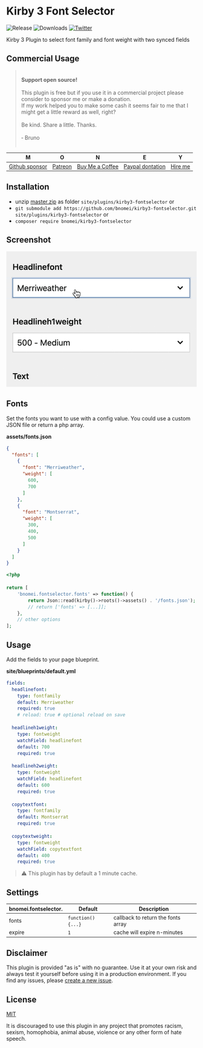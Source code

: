 # Kirby 3 Font Selector

![Release](https://flat.badgen.net/packagist/v/bnomei/kirby3-fontselector?color=ae81ff)
![Downloads](https://flat.badgen.net/packagist/dt/bnomei/kirby3-fontselector?color=272822)
[![Twitter](https://flat.badgen.net/badge/twitter/bnomei?color=66d9ef)](https://twitter.com/bnomei)

Kirby 3 Plugin to select font family and font weight with two synced fields

## Commercial Usage

> <br>
> <b>Support open source!</b><br><br>
> This plugin is free but if you use it in a commercial project please consider to sponsor me or make a donation.<br>
> If my work helped you to make some cash it seems fair to me that I might get a little reward as well, right?<br><br>
> Be kind. Share a little. Thanks.<br><br>
> &dash; Bruno<br>
> &nbsp; 

| M | O | N | E | Y |
|---|----|---|---|---|
| [Github sponsor](https://github.com/sponsors/bnomei) | [Patreon](https://patreon.com/bnomei) | [Buy Me a Coffee](https://buymeacoff.ee/bnomei) | [Paypal dontation](https://www.paypal.me/bnomei/15) | [Hire me](mailto:b@bnomei.com?subject=Kirby) |

## Installation

- unzip [master.zip](https://github.com/bnomei/kirby3-fontselector/archive/master.zip) as folder `site/plugins/kirby3-fontselector` or
- `git submodule add https://github.com/bnomei/kirby3-fontselector.git site/plugins/kirby3-fontselector` or
- `composer require bnomei/kirby3-fontselector`

## Screenshot

![fontselector](https://raw.githubusercontent.com/bnomei/kirby3-fontselector/master/screenshot.gif)

## Fonts

Set the fonts you want to use with a config value. You could use a custom JSON file or return a php array.

**assets/fonts.json**
```json
{
  "fonts": [
    {
      "font": "Merriweather",
      "weight": [
        600,
        700
      ]
    },
    {
      "font": "Montserrat",
      "weight": [
        300,
        400,
        500
      ]
    }
  ]
}
```

```php
<?php

return [
    'bnomei.fontselector.fonts' => function() {
        return Json::read(kirby()->roots()->assets() . '/fonts.json');
        // return ['fonts' => [...]];
    },
    // other options
];
```

## Usage

Add the fields to your page blueprint.

**site/blueprints/default.yml**
```yaml
fields:
  headlinefont:
    type: fontfamily
    default: Merriweather
    required: true
    # reload: true # optional reload on save  
    
  headlineh1weight:
    type: fontweight
    watchField: headlinefont
    default: 700
    required: true
    
  headlineh2weight:
    type: fontweight
    watchField: headlinefont
    default: 600
    required: true

  copytextfont:
    type: fontfamily
    default: Montserrat
    required: true

  copytextweight:
    type: fontweight
    watchField: copytextfont
    default: 400
    required: true
```

> ⚠️ This plugin has by default a 1 minute cache.


## Settings

| bnomei.fontselector. | Default              | Description                        |            
|----------------------|----------------------|------------------------------------|
| fonts                | `function(){...}`    | callback to return the fonts array |
| expire               | `1`                  | cache will expire n-minutes        |

## Disclaimer

This plugin is provided "as is" with no guarantee. Use it at your own risk and always test it yourself before using it in a production environment. If you find any issues, please [create a new issue](https://github.com/bnomei/kirby3-fontselector/issues/new).

## License

[MIT](https://opensource.org/licenses/MIT)

It is discouraged to use this plugin in any project that promotes racism, sexism, homophobia, animal abuse, violence or any other form of hate speech.
